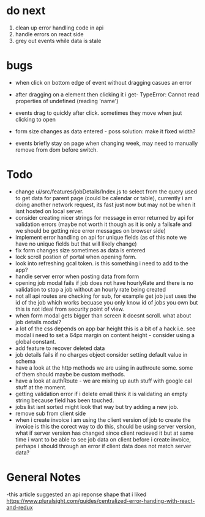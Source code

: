 # do next

1. clean up error handling code in api
2. handle errors on react side
3. grey out events while data is stale

# bugs

- when click on bottom edge of event without dragging casues an error

- after dragging on a element then clicking it i get- TypeError: Cannot read properties of undefined (reading 'name')

- events drag to quickly after click. sometimes they move when jsut clicking to open

- form size changes as data entered - poss solution: make it fixed width?
- events briefly stay on page when changing week, may need to manually remove from dom before switch.

# Todo

- change ui/src/features/jobDetails/Index.js to select from the query used to get data for parent page
  (could be calendar or table), currently i am doing another network request, its fast just now but may not be when it
  isnt hosted on local server.
- consider creating nicer strings for message in error returned by api for validation errors (maybe not worth it though
  as it is only a failsafe and we should be getting nice error messages on browser side)
- implement error handling on api for unique fields (as of this note we have no unique fields but that will likely
  change)
- fix form changes size sometimes as data is entered
- lock scroll postion of portal when opening form.
- look into refreshing gcal token. is this something i need to add to the app?
- handle server error when posting data from form
- opening job modal fails if job does not have hourlyRate and there is no validation 
  to stop a job without an hourly rate being created
- not all api routes are checking for sub, for example get job just uses the id of the 
  job which works becuase you only know id of jobs you own but this is not ideal from 
  security point of view.
- when form modal gets bigger than screen it doesnt scroll. what about job details modal?
- a lot of the css depends on app bar height this is a bit of a hack i.e. see modal i 
  need to set a 64px margin on content height - consider using a global constant.
- add feature to recover deleted data
- job details fails if no charges object consider setting default value in schema
- have a look at the http methods we are using in authroute some. some of them should 
  maybe be custom methods.
- have a look at authRoute - we are mixing up auth stuff with google cal stuff at the 
  moment.
- getting validation error if i delete email think it is validating an empty string 
  because field has been touched.
- jobs list isnt sorted might look that way but try adding a new job.
- remove sub from client side
- when i create invoice i am using the client version of job to create the invoice is 
  this the corect way to do this, should be using server version, what if server 
  version has changed since client recieved it but at same time i want to be able to 
  see job data on client before i create invoice, perhaps i should through an error if 
  client data does not match server data?

# General Notes

-this article suggested an api reponse shape that i liked  
https://www.pluralsight.com/guides/centralized-error-handing-with-react-and-redux